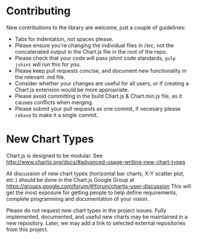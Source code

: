 Contributing
============

New contributions to the library are welcome, just a couple of guidelines:

 * Tabs for indentation, not spaces please.
 * Please ensure you're changing the individual files in /src, not the concatenated output in the Chart.js file in the root of the repo.
 * Please check that your code will pass jshint code standards, `gulp jshint` will run this for you.
 * Please keep pull requests concise, and document new functionality in the relevant .md file.
 * Consider whether your changes are useful for all users, or if creating a Chart.js extension would be more appropriate.
 * Please avoid committing in the build Chart.js & Chart.min.js file, as it causes conflicts when merging.
 * Please submit your pull requests as one commit, if necesary please ```rebase``` to make it a single commit.

New Chart Types
===============

Chart.js is designed to be modular. See http://www.chartjs.org/docs/#advanced-usage-writing-new-chart-types

All discussion of new chart types (horizontal bar charts, X-Y scatter plot, etc.) should be done in the Chart.js Google Group at https://groups.google.com/forum/#!forum/chartjs-user-discussion This will get the most exposure for getting people to help define requirements, complete programming and documentation of your vision.

Please do not request new chart types in the project issues. Fully implemented, documented, and useful new charts may be maintained in a new repository. Later, we may add a link to selected external repositories from this project.
